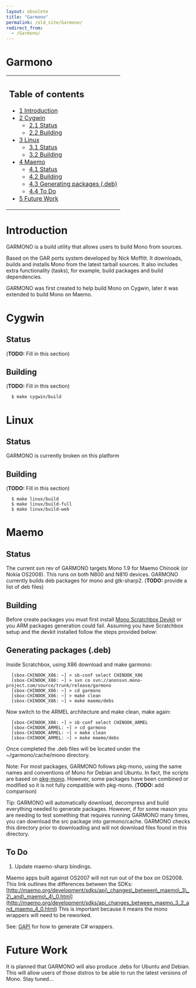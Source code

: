 ```yaml
---
layout: obsolete
title: "Garmono"
permalink: /old_site/Garmono/
redirect_from:
  - /Garmono/
---
```


Garmono
=======

<table>
<col width="100%" />
<tbody>
<tr class="odd">
<td align="left"><h2>Table of contents</h2>
<ul>
<li><a href="#Introduction">1 Introduction</a></li>
<li><a href="#Cygwin">2 Cygwin</a>
<ul>
<li><a href="#Status">2.1 Status</a></li>
<li><a href="#Building">2.2 Building</a></li>
</ul></li>
<li><a href="#Linux">3 Linux</a>
<ul>
<li><a href="#Status_2">3.1 Status</a></li>
<li><a href="#Building_2">3.2 Building</a></li>
</ul></li>
<li><a href="#Maemo">4 Maemo</a>
<ul>
<li><a href="#Status_3">4.1 Status</a></li>
<li><a href="#Building_3">4.2 Building</a></li>
<li><a href="#Generating_packages_.28.deb.29">4.3 Generating packages (.deb)</a></li>
<li><a href="#To_Do">4.4 To Do</a></li>
</ul></li>
<li><a href="#Future_Work">5 Future Work</a></li>
</ul></td>
</tr>
</tbody>
</table>

Introduction
============

GARMONO is a build utility that allows users to build Mono from sources.

Based on the GAR ports system developed by Nick Moffitt. It downloads, builds and installs Mono from the latest tarball sources. It also includes extra functionality (tasks), for example, build packages and build dependencies.

GARMONO was first created to help build Mono on Cygwin, later it was extended to build Mono on Maemo.

Cygwin
======

Status
------

(**TODO:** Fill in this section)

Building
--------

(**TODO:** Fill in this section)

      $ make cygwin/build

Linux
=====

Status
------

GARMONO is currently broken on this platform

Building
--------

(**TODO:** Fill in this section)

      $ make linux/build
      $ make linux/build-full
      $ make linux/build-web

Maemo
=====

Status
------

The current svn rev of GARMONO targets Mono 1.9 for Maemo Chinook (or Nokia OS2008). This runs on both N800 and N810 devices. GARMONO currently builds deb packages for mono and gtk-sharp2. (**TODO:** provide a list of deb files)

Building
--------

Before create packages you must first install [Mono Scratchbox Devkit]({{site.github.url}}/old_site/Scratchbox "Scratchbox") or you ARM packages generation could fail. Assuming you have Scratchbox setup and the devkit installed follow the steps provided below:

Generating packages (.deb)
--------------------------

Inside Scratchbox, using X86 download and make garmono:

      [sbox-CHINOOK_X86: ~] > sb-conf select CHINOOK_X86
      [sbox-CHINOOK_X86: ~] > svn co svn://anonsvn.mono-project.com/source/trunk/release/garmono
      [sbox-CHINOOK_X86: ~] > cd garmono
      [sbox-CHINOOK_X86: ~] > make clean
      [sbox-CHINOOK_X86: ~] > make maemo/debs

Now switch to the ARMEL architecture and make clean, make again:

      [sbox-CHINOOK_X86: ~] > sb-conf select CHINOOK_ARMEL
      [sbox-CHINOOK_ARMEL: ~] > cd garmono
      [sbox-CHINOOK_ARMEL: ~] > make clean
      [sbox-CHINOOK_ARMEL: ~] > make maemo/debs

Once completed the .deb files will be located under the \~/garmono/cache/mono directory.

Note: For most packages, GARMONO follows pkg-mono, using the same names and conventions of Mono for Debian and Ubuntu. In fact, the scripts are based on [pkg-mono](http://pkg-mono.alioth.debian.org/). However, some packages have been combined or modified so it is not fully compatible with pkg-mono. (**TODO:** add comparison)

Tip: GARMONO will automatically download, decompress and build everything needed to generate packages. However, if for some reason you are needing to test something that requires running GARMONO many times, you can download the src package into garmono/cache. GARMONO checks this directory prior to downloading and will not download files found in this directory.

To Do
-----

1. Update maemo-sharp bindings.

Maemo apps built against OS2007 will not run out of the box on OS2008. This link outlines the differences between the SDKs: [http://maemo.org/development/sdks/api\_changes\_between\_maemo\_3\_2\_and\_maemo\_4\_0.html](http://maemo.org/development/sdks/api_changes_between_maemo_3_2_and_maemo_4_0.html) This is important because it means the mono wrappers will need to be reworked.

See: [GAPI]({{site.github.url}}/old_site/GAPI "GAPI") for how to generate C\# wrappers.

Future Work
===========

It is planned that GARMONO will also produce .debs for Ubuntu and Debian. This will allow users of those distros to be able to run the latest versions of Mono. Stay tuned...

